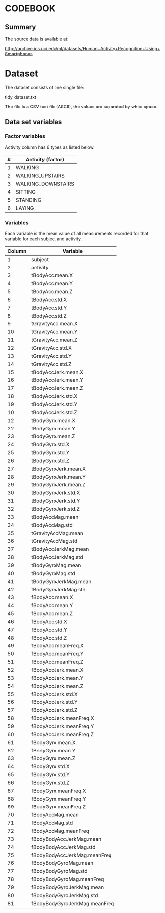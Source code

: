 # CODEBOOK

## Summary

The source data is available at:

http://archive.ics.uci.edu/ml/datasets/Human+Activity+Recognition+Using+Smartphones


# Dataset

The dataset consists of one single file:

tidy_dataset.txt

The file is a CSV text file (ASCII), the values are separated by white space.

## Data set variables

### Factor variables

Activity column has 6 types as listed below.

| # | Activity (factor) |
|---|---|
|1|WALKING|
|2|WALKING_UPSTAIRS|
|3|WALKING_DOWNSTAIRS|
|4|SITTING| 
|5|STANDING| 
|6|LAYING|

### Variables

Each variable is the mean value of all measurements recorded for that variable for each subject and activity. 

|  Column | Variable  |
|---|---|
|1|subject|
|2|activity|
|3|tBodyAcc.mean.X|
|4|tBodyAcc.mean.Y|
|5|tBodyAcc.mean.Z|
|6|tBodyAcc.std.X|
|7|tBodyAcc.std.Y|
|8|tBodyAcc.std.Z|
|9|tGravityAcc.mean.X|
|10|tGravityAcc.mean.Y|
|11|tGravityAcc.mean.Z|
|12|tGravityAcc.std.X|
|13|tGravityAcc.std.Y|
|14|tGravityAcc.std.Z|
|15|tBodyAccJerk.mean.X|
|16|tBodyAccJerk.mean.Y|
|17|tBodyAccJerk.mean.Z|
|18|tBodyAccJerk.std.X|
|19|tBodyAccJerk.std.Y|
|10|tBodyAccJerk.std.Z|
|12|tBodyGyro.mean.X|
|22|tBodyGyro.mean.Y|
|23|tBodyGyro.mean.Z|
|24|tBodyGyro.std.X|
|25|tBodyGyro.std.Y|
|26|tBodyGyro.std.Z|
|27|tBodyGyroJerk.mean.X|
|28|tBodyGyroJerk.mean.Y|
|29|tBodyGyroJerk.mean.Z|
|30|tBodyGyroJerk.std.X|
|31|tBodyGyroJerk.std.Y|
|32|tBodyGyroJerk.std.Z|
|33|tBodyAccMag.mean|
|34|tBodyAccMag.std|
|35|tGravityAccMag.mean|
|36|tGravityAccMag.std|
|37|tBodyAccJerkMag.mean|
|38|tBodyAccJerkMag.std|
|39|tBodyGyroMag.mean|
|40|tBodyGyroMag.std|
|41|tBodyGyroJerkMag.mean|
|42|tBodyGyroJerkMag.std|
|43|fBodyAcc.mean.X|
|44|fBodyAcc.mean.Y|
|45|fBodyAcc.mean.Z|
|46|fBodyAcc.std.X|
|47|fBodyAcc.std.Y|
|48|fBodyAcc.std.Z|
|49|fBodyAcc.meanFreq.X|
|50|fBodyAcc.meanFreq.Y|
|51|fBodyAcc.meanFreq.Z|
|52|fBodyAccJerk.mean.X|
|53|fBodyAccJerk.mean.Y|
|54|fBodyAccJerk.mean.Z|
|55|fBodyAccJerk.std.X|
|56|fBodyAccJerk.std.Y|
|57|fBodyAccJerk.std.Z|
|58|fBodyAccJerk.meanFreq.X|
|59|fBodyAccJerk.meanFreq.Y|
|60|fBodyAccJerk.meanFreq.Z|
|61|fBodyGyro.mean.X|
|62|fBodyGyro.mean.Y|
|63|fBodyGyro.mean.Z|
|64|fBodyGyro.std.X|
|65|fBodyGyro.std.Y|
|66|fBodyGyro.std.Z|
|67|fBodyGyro.meanFreq.X|
|68|fBodyGyro.meanFreq.Y|
|69|fBodyGyro.meanFreq.Z|
|70|fBodyAccMag.mean|
|71|fBodyAccMag.std|
|72|fBodyAccMag.meanFreq|
|73|fBodyBodyAccJerkMag.mean|
|74|fBodyBodyAccJerkMag.std|
|75|fBodyBodyAccJerkMag.meanFreq|
|76|fBodyBodyGyroMag.mean|
|77|fBodyBodyGyroMag.std|
|78|fBodyBodyGyroMag.meanFreq|
|79|fBodyBodyGyroJerkMag.mean|
|80|fBodyBodyGyroJerkMag.std|
|81|fBodyBodyGyroJerkMag.meanFreq|